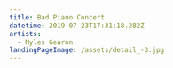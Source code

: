 ```yaml
---
title: Bad Piano Concert
datetime: 2019-07-23T17:31:18.282Z
artists:
  - Myles Gearon
landingPageImage: /assets/detail_-3.jpg
---
```


